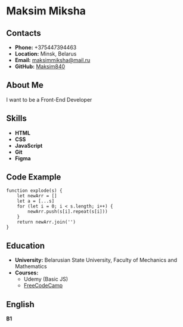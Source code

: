 # Maksim Miksha


## Contacts
- **Phone:** +375447394463
- **Location:** Minsk, Belarus
- **Email:** maksimmiksha@mail.ru
- **GitHub:** [Maksim840](https://github.com/Maksim840)

## About Me

I want to be a Front-End Developer

## Skills
- **HTML**
- **CSS**
- **JavaScript**
- **Git**
- **Figma**

## Code Example
```
function explode(s) {
    let newArr = []
    let a = [...s]
    for (let i = 0; i < s.length; i++) {
        newArr.push(s[i].repeat(s[i]))
    }
    return newArr.join('')
}
```

## Education
- **University:** Belarusian State University, Faculty of Mechanics and Mathematics
- **Courses:**
  - Udemy (Basic JS)
  - [FreeCodeCamp](https://www.freecodecamp.org/)

## English

**B1**
